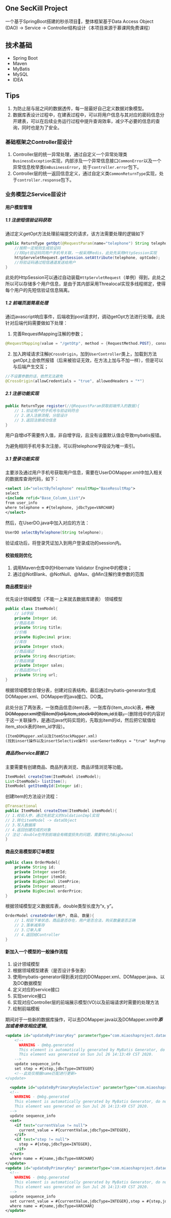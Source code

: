 ## One SecKill Project

一个基于SpringBoot搭建的秒杀项目:rocket:，整体框架基于Data Access Object (DAO) -> Service -> Controller结构设计（本项目来源于慕课网免费课程）

## 技术基础

- Spring Boot
- Maven
- MyBatis
- MySQL
- IDEA

## Tips
1. 为防止层与层之间的数据透传，每一层最好自己定义数据对象模型。
2. 数据库表设计过程中，在建表过程中，可以将用户信息与其对应的密码信息分开建表，可以在后续业务运行过程中提升查询效率，减少不必要的信息的查询，同时也是为了安全。


### 基础框架之Controller层设计

1. Controller层的统一异常处理，通过自定义一个异常处理类`BusinessException`实现，内部涉及一个异常信息接口`CommonError`以及一个异常信息枚举类`EmBusinessError`，处于`controller.error`包下。
2. Controller层的统一返回信息定义，通过自定义类`CommonReturnType`实现，处于`controller.response`包下。

### 业务模型之Service层设计

#### 用户模型管理
##### 1.1 注册短信验证码获取
通过定义getOpt方法处理前端提交的请求，该方法需要处理的逻辑如下

```java
public ReturnType getOpt(@RequestParam(name="telephone") String telephone){
	//按照一定规则生成验证码
	//将Opt验证码同用户手机号关联，一般采用Redis，此处先采用HttpSession实现
	httpServeletRequest.getSession.setAttribute(telephone, optCode);
	//将验证码通过短信通道发送给用户
}
```

此处的HttpSession可以通过自动装载`HttpServletRequest`（单例）得到，此处之所以可以存储多个用户信息，是由于其内部采用Threalocal实现多线程绑定，使得每个用户的先短信验证信息隔离。
##### 1.2 前端页面简易处理
通过javascript响应事件，后端收到post请求时，调动getOpt方法进行处理。此处针对后端代码需要做如下处理：
1. 完善RequestMapping注解的参数；
```java
@RequestMapping(value = "/getOtp", method = {RequestMethod.POST}, consumes = {CONTENT_TYPE_FORMED})
```
2. 加入跨域请求注解`@CrossOrigin`，加到`UserController`类上，加载到方法getOpt上会依然报错（后来被验证无效，在方法上加与不加一样），但是可以与后端产生交互；
```java
//不设置参数的话，依然无法避免
@CrossOrigin(allowCredentials = "true", allowedHeaders = "*")
```
##### 2.1 注册功能实现
```java
public ReturnType register(//@RequestParam获取前端传入的数据){
	// 1.验证用户的手机号与验证码符合
	// 2.进入注册流程，分层设计
	// 3.返回注册成功信息
}
```
用户自增id不需要传入值，非自增字段，且没有设置默认值会导致mybatis报错。

为避免相同手机号多次注册，可以将telephone字段设为唯一索引。

##### 3.1 登录功能实现
主要涉及通过用户手机号获取用户信息，需要在UserDOMapper.xml中加入相关的数据库查询代码，如下：
```xml
<select id="selectByTelephone" resultMap="BaseResultMap">
select
<include refid="Base_Column_List"/>
from user_info
where telephone = #{telephone, jdbcType=VARCHAR}
</select>
```
然后，在UserDO.java中加入对应的方法：
```java
UserDO selectByTelephone(String telephone);
```
验证成功后，将登录凭证加入到用户登录成功的session内。
#### 校验规则优化
1. 调用Maven仓库中的Hibernate Validator Engine中的模块；
2. 通过@NotBlank、@NotNull、@Max、@Min注解约束参数的范围

#### 商品模型设计
优先设计领域模型（不能一上来就去数据库建表）
领域模型
```java
public class ItemModel{
	// id字段
	private Integer id;
	//商品名称
	private String title;
	//价格
	private BigDecimal price;
	//库存
	private Integer stock;
	//商品描述
	private String description;
	//商品销量
	private Integer sales;
	//商品图片url
	private String url;
}
```
根据领域模型合理分表，创建对应表结构，最后通过mybatis-generator生成DOMapper.xml、DOMapper的java接口、DO类。

此处分出了两张表，一张商品信息(item)表，一张库存(item_stock)表，~~修改DOMopper.xml使得item的id与item_stock中的item_id关联。~~（删除线中的内容对于这一关联操作，是通过java代码实现的，先取出item的id，然后把它赋值给item_stock表的item_id字段）。
```xml
(ItemDOMapper.xml以及ItemStockMapper.xml)
(找到insert操作以及insertSelective操作) userGenertedKeys = "true" keyProperty = "id"(不是true) (此处的原因与id自增有关，既然如此，为何myBatis在设计的时候为啥不默认为true)(后来发现，如果不写，service层通过DO取不出来id值)
```
##### 商品的service层接口
主要需要有创建商品、商品列表浏览、商品详情浏览等功能。
```java
ItemModel createItem(ItemModel itemModel);
List<ItemModel> listItem();
ItemModel getItemById(Integer id);
```
创建Item的方法设计流程：
```java
@Transactional 
public ItemModel createItem(ItemModel itemModel){
// 1.校验入参，通过先前定义的ValdationImpl实现
// 2.转化itemModel -> dataObject
// 3.写入数据库
// 4.返回创建完成的对象
// 注记：double在传到前端会有精度损失的问题，需要转化为BigDecmal
}
```
#### 商品交易模型即订单模型
```java
public class OrderModel{
	private String id;
	private Integer userId;
	private Integer itemId;
    private BigDecimal itemPrice;
	private Integer amount;
	private BigDecimal orderPrice;
}
```
根据领域模型定义数据库表，double类型长度为“x, y”。
```java
OrderModel createOrder(用户, 商品, 数量){
	// 1.校验下单状态，商品是否存在，用户是否合法，购买数量是否正确
	// 2.落单减库存
	// 3.订单入库
	// 4.返回给Controller
}
```

#### 新加入一个模型的一般操作流程
1. 设计领域模型
2. 根据领域模型建表（是否设计多张表）
3. 使用mybatis-generator得到表对应的DOMapper.xml、DOMapper.java、以及DO数据模型
4. 定义对应的service接口
5. 实现service接口
6. 实现对应Controller层的前端展示模型(VO)以及前端请求时需要的处理方法
7. 绘制前端模板

期间对于一些新的数据库操作，可以去DOMapper.java以及DOMapper.xml中***添加或者修改相应逻辑***。
```xml
<update id="updateByPrimaryKey" parameterType="com.miaoshaproject.dataobject.SequenceDO">
    <!--
      WARNING - @mbg.generated
      This element is automatically generated by MyBatis Generator, do not modify.
      This element was generated on Sun Jul 26 14:13:49 CST 2020.
    -->
    update sequence_info
    set step = #{step,jdbcType=INTEGER}
    <!--此处仅根据name匹配进行更新>
</update>
```

  ```xml
    <update id="updateByPrimaryKeySelective" parameterType="com.miaoshaproject.dataobject.SequenceDO">
    <!--
      WARNING - @mbg.generated
      This element is automatically generated by MyBatis Generator, do not modify.
      This element was generated on Sun Jul 26 14:13:49 CST 2020.
    -->
    update sequence_info
    <set>
      <if test="currentValue != null">
        current_value = #{currentValue,jdbcType=INTEGER},
      </if>
      <if test="step != null">
        step = #{step,jdbcType=INTEGER},
      </if>
    </set>
    where name = #{name,jdbcType=VARCHAR}
  </update>
  <update id="updateByPrimaryKey" parameterType="com.miaoshaproject.dataobject.SequenceDO">
    <!--
      WARNING - @mbg.generated
      This element is automatically generated by MyBatis Generator, do not modify.
      This element was generated on Sun Jul 26 14:13:49 CST 2020.
    -->
    update sequence_info
    set current_value = #{currentValue,jdbcType=INTEGER},step = #{step,jdbcType=INTEGER}
    where name = #{name,jdbcType=VARCHAR}
  </update>
  ```
